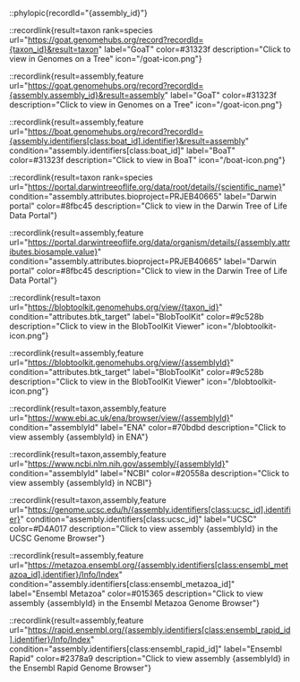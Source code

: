 ::phylopic{recordId="{assembly_id}"}

::recordlink{result=taxon rank=species url="https://goat.genomehubs.org/record?recordId={taxon_id}&result=taxon" label="GoaT" color=#31323f description="Click to view in Genomes on a Tree" icon="/goat-icon.png"}

::recordlink{result=assembly,feature url="https://goat.genomehubs.org/record?recordId={assembly.assembly_id}&result=assembly" label="GoaT" color=#31323f description="Click to view in Genomes on a Tree" icon="/goat-icon.png"}

::recordlink{result=assembly,feature url="https://boat.genomehubs.org/record?recordId={assembly.identifiers[class:boat_id].identifier}&result=assembly" condition="assembly.identifiers[class:boat_id]" label="BoaT" color=#31323f description="Click to view in BoaT" icon="/boat-icon.png"}

::recordlink{result=taxon rank=species url="https://portal.darwintreeoflife.org/data/root/details/{scientific_name}" condition="assembly.attributes.bioproject=PRJEB40665" label="Darwin portal" color=#8fbc45 description="Click to view in the Darwin Tree of Life Data Portal"}

::recordlink{result=assembly,feature url="https://portal.darwintreeoflife.org/data/organism/details/{assembly.attributes.biosample.value}" condition="assembly.attributes.bioproject=PRJEB40665" label="Darwin portal" color=#8fbc45 description="Click to view in the Darwin Tree of Life Data Portal"}

::recordlink{result=taxon url="https://blobtoolkit.genomehubs.org/view/{taxon_id}" condition="attributes.btk_target" label="BlobToolKit" color=#9c528b description="Click to view in the BlobToolKit Viewer" icon="/blobtoolkit-icon.png"}

::recordlink{result=assembly,feature url="https://blobtoolkit.genomehubs.org/view/{assemblyId}" condition="attributes.btk_target" label="BlobToolKit" color=#9c528b description="Click to view in the BlobToolKit Viewer" icon="/blobtoolkit-icon.png"}

::recordlink{result=taxon,assembly,feature url="https://www.ebi.ac.uk/ena/browser/view/{assemblyId}" condition="assemblyId" label="ENA" color=#70bdbd description="Click to view assembly {assemblyId} in ENA"}

::recordlink{result=taxon,assembly,feature url="https://www.ncbi.nlm.nih.gov/assembly/{assemblyId}" condition="assemblyId" label="NCBI" color=#20558a description="Click to view assembly {assemblyId} in NCBI"}

::recordlink{result=taxon,assembly,feature url="https://genome.ucsc.edu/h/{assembly.identifiers[class:ucsc_id].identifier}" condition="assembly.identifiers[class:ucsc_id]" label="UCSC" color=#D4A017 description="Click to view assembly {assemblyId} in the UCSC Genome Browser"}

::recordlink{result=assembly,feature url="https://metazoa.ensembl.org/{assembly.identifiers[class:ensembl_metazoa_id].identifier}/Info/Index" condition="assembly.identifiers[class:ensembl_metazoa_id]" label="Ensembl Metazoa" color=#015365 description="Click to view assembly {assemblyId} in the Ensembl Metazoa Genome Browser"}

::recordlink{result=assembly,feature url="https://rapid.ensembl.org/{assembly.identifiers[class:ensembl_rapid_id].identifier}/Info/Index" condition="assembly.identifiers[class:ensembl_rapid_id]" label="Ensembl Rapid" color=#2378a9 description="Click to view assembly {assemblyId} in the Ensembl Rapid Genome Browser"}

